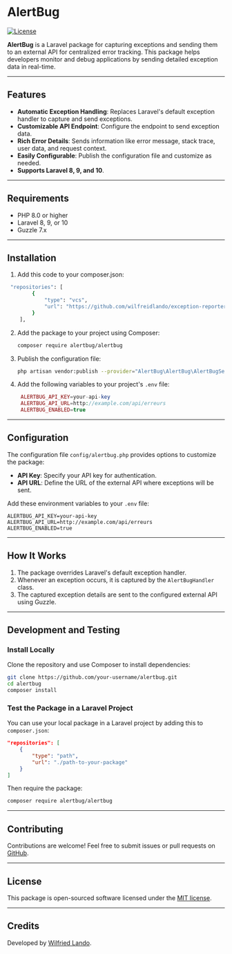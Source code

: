 # AlertBug

[![License](https://img.shields.io/badge/license-MIT-blue.svg)](LICENSE)

**AlertBug** is a Laravel package for capturing exceptions and sending them to an external API for centralized error tracking. This package helps developers monitor and debug applications by sending detailed exception data in real-time.

---

## Features

- **Automatic Exception Handling**: Replaces Laravel's default exception handler to capture and send exceptions.
- **Customizable API Endpoint**: Configure the endpoint to send exception data.
- **Rich Error Details**: Sends information like error message, stack trace, user data, and request context.
- **Easily Configurable**: Publish the configuration file and customize as needed.
- **Supports Laravel 8, 9, and 10**.

---

## Requirements

- PHP 8.0 or higher
- Laravel 8, 9, or 10
- Guzzle 7.x

---

## Installation
1. Add this code to your composer.json:
```bash
 "repositories": [
        {
            "type": "vcs",
            "url": "https://github.com/wilfreidlando/exception-reporter"
        }
    ],
```
2. Add the package to your project using Composer:
   ```bash
   composer require alertbug/alertbug
   ```

3. Publish the configuration file:
   ```bash
   php artisan vendor:publish --provider="AlertBug\AlertBug\AlertBugServiceProvider" --tag="config"
   ```

4. Add the following variables to your project's `.env` file:
   ```php
    ALERTBUG_API_KEY=your-api-key
    ALERTBUG_API_URL=http://example.com/api/erreurs
    ALERTBUG_ENABLED=true

   ```

---


## Configuration

The configuration file `config/alertbug.php` provides options to customize the package:

- **API Key**: Specify your API key for authentication.
- **API URL**: Define the URL of the external API where exceptions will be sent.

Add these environment variables to your `.env` file:
```dotenv
ALERTBUG_API_KEY=your-api-key
ALERTBUG_API_URL=http://example.com/api/erreurs
ALERTBUG_ENABLED=true
```

---

## How It Works

1. The package overrides Laravel's default exception handler.
2. Whenever an exception occurs, it is captured by the `AlertBugHandler` class.
3. The captured exception details are sent to the configured external API using Guzzle.

---

## Development and Testing

### Install Locally
Clone the repository and use Composer to install dependencies:
```bash
git clone https://github.com/your-username/alertbug.git
cd alertbug
composer install
```

### Test the Package in a Laravel Project
You can use your local package in a Laravel project by adding this to `composer.json`:
```json
"repositories": [
    {
        "type": "path",
        "url": "./path-to-your-package"
    }
]
```

Then require the package:
```bash
composer require alertbug/alertbug
```

---

## Contributing

Contributions are welcome! Feel free to submit issues or pull requests on [GitHub](https://github.com/wilfreidlando/exception-reporter).

---

## License

This package is open-sourced software licensed under the [MIT license](LICENSE).

---

## Credits

Developed by [Wilfried Lando](mailto:wilfriedlando@gmail.com).
```
